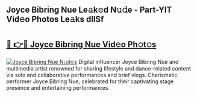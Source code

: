 ## Joyce Bibring Nue Le𝚊k𝚎d N𝚞𝚍e - Part-YlT Vid𝚎o Photos Le𝚊ks dllSf

# <h2><a href="http://fb6fd2.evod.top/?m=Joyce+Bibring+Nue">🔗 👉🔴 Joyce Bibring Nue Vid𝚎o Ph𝚘t𝚘s</a></h2>

[![Joyce Bibring Nue N𝚞d𝚎s](https://i.imgur.com/8V9OHl7.gif)](http://fb6fd2.evod.top/?m=Joyce+Bibring+Nue)
Digital influencer Joyce Bibring Nue and multimedia artist renowned for sharing lifestyle and dance-related content via solo and collaborative performances and brief vlogs. Charismatic performer Joyce Bibring Nue, celebrated for their captivating stage presence and entertaining performances. 
